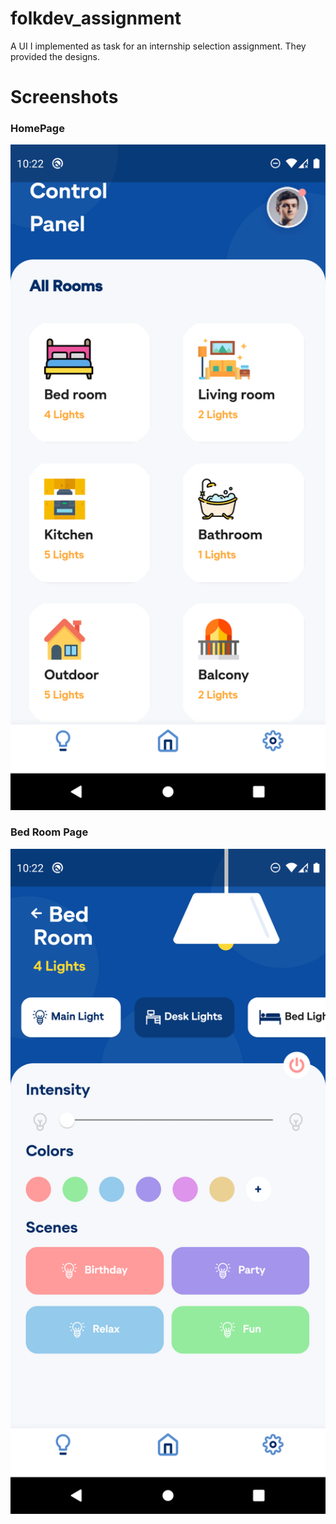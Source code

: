 # folkdev_assignment

A UI I implemented as task for an internship selection assignment. They provided the designs.

# Screenshots

### HomePage

<img src="screenshots/screenshot-1.png" width=800 />

### Bed Room Page

<img src="screenshots/screenshot-2.png" width=800 />